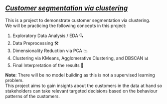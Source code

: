 ## <u>_Customer segmentation via clustering_</u>
This is a project to demonstrate customer segmentation via clustering. <br>
We will be practicing the following concepts in this project:

1. Exploratory Data Analysis / EDA 🔍
2. Data Preprocessing 🛠️
3. Dimensionality Reduction via PCA 📉
4. Clustering via KMeans, Agglomerative Clustering, and DBSCAN 📊
5. Final Interpretation of the results 📝

**Note**: There will be no model building as this is not a supervised learning problem. <br>This project aims to gain insights about the customers in the data at hand so stakeholders can take relevant targeted decisions based on the behaviour patterns of the customers.